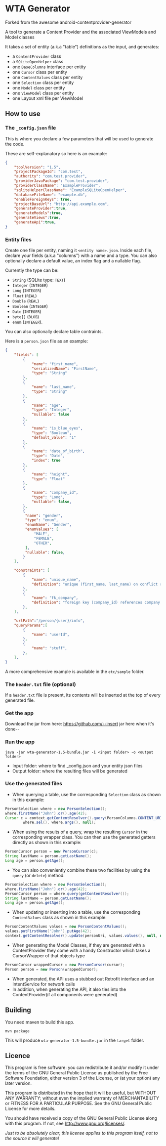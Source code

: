 WTA Generator
=================================
Forked from the awesome android-contentprovider-generator

A tool to generate a Content Provider and the associated ViewModels and Model classes

It takes a set of entity (a.k.a "table") definitions as the input, and generates:
- a `ContentProvider` class
- a `SQLiteOpenHelper` class
- one `BaseColumns` interface per entity 
- one `Cursor` class per entity
- one `ContentValues` class per entity
- one `Selection` class per entity
- one `Model` class per entity
- one `ViewModel` class per entity
- one Layout xml file per ViewModel

How to use
----------

### The `_config.json` file

This is where you declare a few parameters that will be used to generate the code.

These are self-explanatory so here is an example:
```json
{
	"toolVersion": "1.5",
	"projectPackageId": "com.test",
	"authority": "com.test.provider",
	"providerJavaPackage": "com.test.provider",
	"providerClassName": "ExampleProvider",
	"sqliteHelperClassName": "ExampleSQLiteOpenHelper",
	"databaseFileName": "example.db",
	"enableForeignKeys": true,
	"projectBaseUrl": "http://api.example.com",
	"generateProvider":true,
	"generateModels":true,
	"generateViews":true,
	"generateApi":true,
}
```

### Entity files

Create one file per entity, naming it `<entity name>.json`.
Inside each file, declare your fields (a.k.a "columns") with a name and a type.
You can also optionally declare a default value, an index flag and a nullable flag.

Currently the type can be:
- `String` (SQLite type: `TEXT`)
- `Integer` (`INTEGER`)
- `Long` (`INTEGER`)
- `Float` (`REAL`)
- `Double` (`REAL`) 
- `Boolean` (`INTEGER`)
- `Date` (`INTEGER`)
- `byte[]` (`BLOB`)
- `enum` (`INTEGER`).

You can also optionally declare table contraints.

Here is a `person.json` file as an example:

```json
{
	"fields": [
		{
			"name": "first_name",
			"serializedName": "FirstName",
			"type": "String"
		},
		{
			"name": "last_name",
			"type": "String"
		},
		{
			"name": "age",
			"type": "Integer",
			"nullable": false
		},
		{
			"name": "is_blue_eyes",
			"type": "Boolean",
			"default_value": "1"
		},
		{
			"name": "date_of_birth",
			"type": "Date",
			"index": true
		},
		{
			"name": "height",
			"type": "Float"
		},
		{
			"name": "company_id",
			"type": "Long",
			"nullable": false,
		},
        {
         "name": "gender",
         "type": "enum",
         "enumName": "Gender",
         "enumValues": [
             "MALE",
             "FEMALE",
             "OTHER",
         ],
         "nullable": false,
        }
	],

	"constraints": [
		{
			"name": "unique_name",
			"definition": "unique (first_name, last_name) on conflict replace"
		},
		{
			"name": "fk_company",
			"definition": "foreign key (company_id) references company (_id) on delete cascade",
		},
	],

	"urlPath":"/person/{user}/info",
	"queryParams":[
	    {
            "name": "userId",
        },
        {
            "name": "stuff",
        },
	],
}
```

A more comprehensive example is available in the `etc/sample` folder.

### The `header.txt` file (optional)

If a `header.txt` file is present, its contents will be inserted at the top of every generated file.

### Get the app

Download the jar from here:
https://github.com/--insert jar here when it's done--

### Run the app

`java -jar wta-generator-1.5-bundle.jar -i <input folder> -o <output folder>`
- Input folder: where to find _config.json and your entity json files
- Output folder: where the resulting files will be generated

### Use the generated files

- When querying a table, use the corresponding `Selection` class as shown in this example:

```java
PersonSelection where = new PersonSelection();
where.firstName("John").or().age(42);
Cursor c = context.getContentResolver().query(PersonColumns.CONTENT_URI, projection,
        where.sel(), where.args(), null);
```
- When using the results of a query, wrap the resulting `Cursor` in the corresponding wrapper class.  You can then use
the generated getters directly as shown in this example:

```java
PersonCursor person = new PersonCursor(c);
String lastName = person.getLastName();
Long age = person.getAge();
```
- You can also conveniently combine these two facilities by using the `query` (or `delete`) method:

```java
PersonSelection where = new PersonSelection();
where.firstName("John").or().age(42);
PersonCursor person = where.query(getContentResolver());
String lastName = person.getLastName();
Long age = person.getAge();
```
- When updating or inserting into a table, use the corresponding `ContentValues` class as shown in this example:

```java
PersonContentValues values = new PersonContentValues();
values.putFirstName("John").putAge(42);
context.getContentResolver().update(personUri, values.values(), null, null);
```
- When generating the Model Classes, if they are generated with a ContentProvider they come with a handy Constructor which takes a CursorWrapper of that objects type

```java
PersonCursor wrappedCursor = new PersonCursor(cursor);
Person person = new Person(wrappedCursor);
```

- When generated, the API uses a stubbed out Retrofit interface and an IntentService for network calls
- In addition, when generating the API, it also ties into the ContentProvider(if all components were generated)

Building
--------

You need maven to build this app.

`mvn package`

This will produce `wta-generator-1.5-bundle.jar` in the `target` folder.


Licence
-------

This program is free software: you can redistribute it and/or modify
it under the terms of the GNU General Public License as published by
the Free Software Foundation, either version 3 of the License, or
(at your option) any later version.

This program is distributed in the hope that it will be useful,
but WITHOUT ANY WARRANTY; without even the implied warranty of
MERCHANTABILITY or FITNESS FOR A PARTICULAR PURPOSE.  See the
GNU General Public License for more details.

You should have received a copy of the GNU General Public License
along with this program.  If not, see <http://www.gnu.org/licenses/>.

*Just to be absolutely clear, this license applies to this program itself,
not to the source it will generate!*
